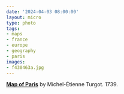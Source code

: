 ```yaml
---
date: '2024-04-03 08:00:00'
layout: micro
type: photo
tags:
- maps
- france
- europe
- geography
- paris
images:
- f430463a.jpg
---
```


[**Map of Paris**](https://en.wikipedia.org/wiki/Turgot_map_of_Paris) by Michel-Étienne Turgot. 1739.
